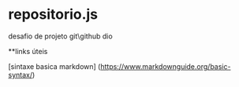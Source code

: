 # repositorio.js
desafio de projeto git\github dio

**links úteis

[sintaxe basica markdown] (https://www.markdownguide.org/basic-syntax/)
